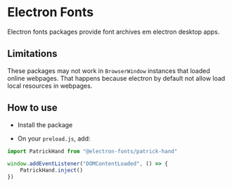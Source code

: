 # Electron Fonts

Electron fonts packages provide font archives em electron desktop apps.

## Limitations

These packages may not work in `BrowserWindow` instances that loaded online webpages. That happens because electron by default not allow load local resources in webpages.

## How to use

* Install the package

* On your `preload.js`, add:

```ts
import PatrickHand from "@electron-fonts/patrick-hand"

window.addEventListener("DOMContentLoaded", () => {
    PatrickHand.inject()
})
```